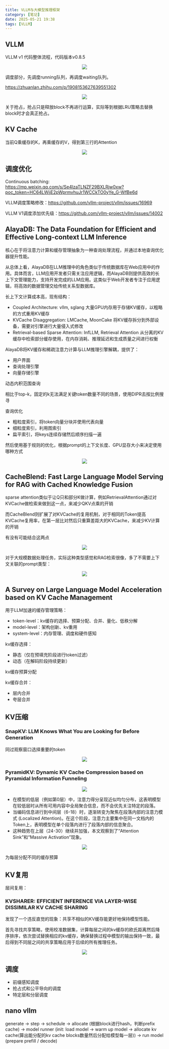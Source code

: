 ```yaml
---
title: VLLM与大模型推理框架
category: [笔记]
date: 2025-05-21 19:38
tags: [VLLM]
---
```


## VLLM

VLLM v1 代码整体流程，代码版本v0.8.5

<p align="center">
    <img src="/imgs/image-20250521194042.png"/>
</p>

调度部分，先调度running队列，再调度waiting队列。

https://zhuanlan.zhihu.com/p/1908153627639551302

<p align="center">
    <img src="/imgs/image-20250521201303.png"/>
</p>

关于抢占，抢占只是释放block不再进行运算，实际等到根据LRU策略去替换block时才会真正抢占。

## KV Cache

当前Q乘缓存的K，再乘缓存的V，得到第三行的Attention

<p align="center">
    <img src="/imgs/image-20250521194442.png"/>
</p>

## 调度优化

Continuous batching: https://mp.weixin.qq.com/s/Se4lzaTLNZF29BXLRjw0xw?poc_token=HC64LWijE2pWprmvhuJr1WCCkTO0yYe_G-WfBe6d

VLLM调度策略修改：https://github.com/vllm-project/vllm/issues/16969

VLLM V1调度添加优先级：https://github.com/vllm-project/vllm/issues/14002

## AlayaDB: The Data Foundation for Efficient and Effective Long-context LLM Inference

核心在于将注意力计算和缓存管理抽象为一种查询处理流程，并通过本地查询优化器提升性能。

从总体上看，AlayaDB在LLM推理中的角色类似于传统数据库在Web应用中的作用。具体而言，LLM应用开发者只需关注应用逻辑，而AlayaDB则提供高效的长上下文管理能力，支持开发完成的LLM应用。这类似于Web开发者专注于应用逻辑，将高效的数据管理交给传统关系型数据库。

长上下文计算成本高，现有结构：

- Coupled Architecture: vllm, sglang 大量GPU内存用于存储KV缓存，以粗略的方式重用KV缓存
- KVCache Disaggregation: LMCache, MoonCake 将KV缓存拆分到外部设备，需要对引擎进行大量侵入式修改
- Retrieval-based Sparse Attention: InfLLM, Retrieval Attention 从分离的KV缓存中检索部分缓存使用，在内存消耗、推理延迟和生成质量之间进行权衡

AlayaDB将KV缓存和稀疏注意力计算与LLM推理引擎解耦，提供了：

- 用户界面
- 查询处理引擎
- 向量存储引擎

动态内积范围查询

相比于top-k，固定的k无法满足关键token数量不同的场景，使用DIPR去按比例搜寻

查询优化

- 粗粒度索引，将token向量分块并使用代表向量
- 细粒度索引，利用图索引
- 扁平索引，将keys连续存储然后顺序扫描一遍

然后使用基于规则的优化，根据prompt的上下文长度、GPU显存大小来决定使用哪种方式

<p align="center">
    <img src="/imgs/image-20250611222727.png"/>
</p>

## CacheBlend: Fast Large Language Model Serving for RAG with Cached Knowledge Fusion

sparse attention类似于让Q只和部分K做计算，例如RetrievalAttention通过对KVCache做检索来做到这一点，来减少QKV点乘的开销

而CacheBlend则扩展了对KVCache的复用机制，对于相同的Token提高KVCache复用率，在第一层比对然后只重算差距大的KVCache，来减少KV计算的开销

有没有可能结合这两点

<p align="center">
    <img src="/imgs/image-20250604224204.png"/>
</p>

对于大规模数据处理任务，实际这种类型感觉和RAG检索很像，多了不需要上下文关联的prompt类型：

<p align="center">
    <img src="/imgs/image-20250605214722.png"/>
</p>

## A Survey on Large Language Model Acceleration based on KV Cache Management

用于LLM加速的缓存管理策略：

- token-level：kv缓存的选择、预算分配、合并、量化、低秩分解
- model-level：架构创新、kv重用
- system-level：内存管理、调度和硬件感知

kv缓存选择：

- 静态（仅在预填充阶段进行token过滤）
- 动态（在解码阶段持续更新）

kv缓存预算分配

kv缓存合并：

- 层内合并
- 夸层合并

## KV压缩

### SnapKV: LLM Knows What You are Looking for Before Generation

同过观察窗口选择重要的token

<p align="center">
    <img src="/imgs/image-20250611205603.png"/>
</p>

### PyramidKV: Dynamic KV Cache Compression based on Pyramidal Information Funneling

<p align="center">
    <img src="/imgs/image-20250611205645.png"/>
</p>

- 在模型的低层（例如第0层）中，注意力得分呈现近似均匀分布，这表明模型在较低层时从所有可用内容中全局聚合信息，而不会优先关注特定的段落。
- 当编码信息进行到中间层（6-18）时，逐渐转变为聚焦在段落内部的注意力模式 (Localized Attention)。在这个阶段，注意力主要集中在同一文档内的Token上，表明模型在单个段落内进行了段落内部的信息聚合。
- 这种趋势在上层（24-30）继续并加强，本文观察到了“Attention Sink”和“Massive Activation”现象。

<p align="center">
    <img src="/imgs/image-20250611205829.png"/>
</p>

为每层分配不同的缓存预算

## KV复用

层间复用：

### KVSHARER: EFFICIENT INFERENCE VIA LAYER-WISE DISSIMILAR KV CACHE SHARING

发现了一个违反直觉的现象：共享不相似的KV缓存能更好地保持模型性能。

首先寻找共享策略，使用校准数据集，计算每层之间的kv缓存的欧氏距离然后降序排序，依次尝试替换相应的kv缓存，确保替换过程中模型的输出保持一致，最后得到不同层之间的共享策略应用于后续的所有推理任务。

<p align="center">
    <img src="/imgs/image-20250611212205.png"/>
</p>

## 调度

- 前缀感知调度
- 抢占式和公平导向的调度
- 特定层和分层调度

## nano vllm

generate -> step -> schedule -> allocate (根据block进行hash，判断prefix cache) -> model runner (init: load model -> warm up model -> allocate kv cache(算出能分配的kv cache blocks数量然后分配给模型每一层)) -> run model (prepare prefill / decode)
